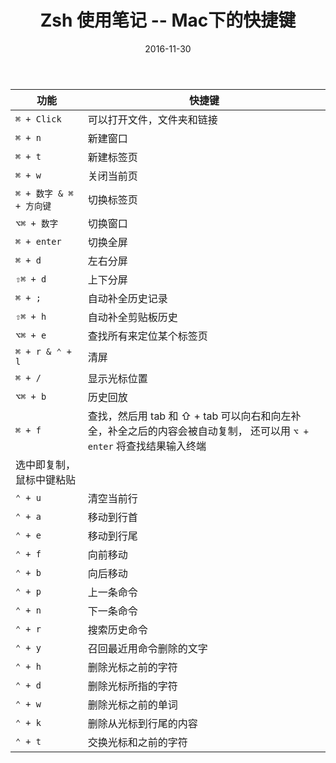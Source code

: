 ﻿---
title: "Zsh 使用笔记 -- Mac下的快捷键"
date: 2016-11-30
tags: ["Zsh"]
draft: false
---

功能 | 快捷键
---------|---------
`⌘ + Click`|可以打开文件，文件夹和链接
`⌘ + n`|新建窗口
`⌘ + t`|新建标签页
`⌘ + w`|关闭当前页
`⌘ + 数字 & ⌘ + 方向键`|切换标签页
`⌥⌘ + 数字`|切换窗口
`⌘ + enter`|切换全屏
`⌘ + d`|左右分屏
`⇧⌘ + d`|上下分屏
`⌘ + ;`|自动补全历史记录
`⇧⌘ + h`|自动补全剪贴板历史
`⌥⌘ + e`|查找所有来定位某个标签页
`⌘ + r & ⌃ + l`|清屏
`⌘ + /`|显示光标位置
`⌥⌘ + b`|历史回放
`⌘ + f`|查找，然后用 tab 和 ⇧ + tab 可以向右和向左补全，补全之后的内容会被自动复制， 还可以用 `⌥ + enter` 将查找结果输入终端
 |选中即复制，鼠标中键粘贴
 `⌃ + u`|清空当前行
`⌃ + a`|移动到行首
`⌃ + e`|移动到行尾
`⌃ + f`|向前移动
`⌃ + b`|向后移动
`⌃ + p`|上一条命令
`⌃ + n`|下一条命令
`⌃ + r`|搜索历史命令
`⌃ + y`|召回最近用命令删除的文字
`⌃ + h`|删除光标之前的字符
`⌃ + d`|删除光标所指的字符
`⌃ + w`|删除光标之前的单词
`⌃ + k`|删除从光标到行尾的内容
`⌃ + t`|交换光标和之前的字符



